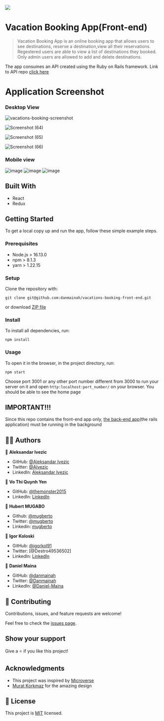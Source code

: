 ![](https://img.shields.io/badge/microverse-blueviolet)

# Vacation Booking App(Front-end)

> Vacation Booking App is an online booking  app that allows users to see  destinations, reserve a destination,view  all their reservations. Regestered users are able to view a list of destinations they booked. Only admin users are allowed to add and delete destinations.

The app consumes an API created using the Ruby on Rails framework. Link to API repo  [click here](https://github.com/mugberto/vacations-booking-back-end)

# Application Screenshot

### Desktop View

![vacations-booking-screenshot](https://user-images.githubusercontent.com/14215157/143226630-4772855a-9640-4aaf-a595-11be928e8e5a.png)

![Screenshot (64)](https://user-images.githubusercontent.com/61408860/143414289-0f6d6b55-b7de-4b69-8036-5f233382bd5e.png)

![Screenshot (65)](https://user-images.githubusercontent.com/61408860/143414355-f28c5cfd-ab84-451c-9be5-90eefd601d9e.png)

![Screenshot (66)](https://user-images.githubusercontent.com/61408860/143414410-983bcb2c-03c2-4cbd-8f40-62afb4f6bb91.png)

### Mobile view

![image](https://user-images.githubusercontent.com/63932912/143423110-82bf4566-9ab4-486f-b006-c4dc4c45eaf9.png)
![image](https://user-images.githubusercontent.com/63932912/143423214-7d36d63b-44d4-4cf2-8ee6-18d6015b20e7.png)
![image](https://user-images.githubusercontent.com/63932912/143424636-11a970bf-ab18-4922-a76c-385184641323.png)






## Built With

- React
- Redux


## Getting Started

To get a local copy up and run the app, follow these simple example steps.

### Prerequisites

- Node.js > 16.13.0
- npm > 8.1.3
- yarn > 1.22.15

### Setup

Clone the repository with:

```
git clone git@github.com:danmainah/vacations-booking-front-end.git
```
or download [ZIP file](https://github.com/danmainah/vacations-booking-front-end/archive/refs/heads/dev.zip)

### Install
To install all dependencies, run:
```
npm install
```

### Usage
To open it in the browser, in the project directory, run:

 ```
 npm start
 ```
 Choose port 3001 or any other port number different from 3000 to run your server on it
 and open `http:localhost:port_number/` on your browser.
 You should be able to see the home page
 

## IMPORTANT!!!
Since this repo contains the front-end app only, [the back-end app]()(the rails application) must be running in the background

## 👤👤 Authors

👤 **Aleksandar Ivezic**

  - GitHub: [@Aleksandar Ivezic](https://github.com/ShinobiWarior)
  - Twitter: [@AIvezic](https://twitter.com/AIvezic)
  - LinkedIn: [Aleksandar Ivezic](https://www.linkedin.com/in/aleksandar-ivezic/)

👤 **Vo Thi Quynh Yen**

  - GitHub: [@themonster2015](https://github.com/themonster2015)
  - LinkedIn: [LinkedIn](https://www.linkedin.com/in/jen-vo-89bbb74b/)


👤 **Hubert MUGABO**

  -  Github: [@mugberto](https://github.com/mugberto)
  -  Twitter: [@mugberto](https://twitter.com/mugberto)
  -  Linkedin: [mugberto](https://www.linkedin.com/in/hubert-mugabo-23144b6a/)

👤 **Igor Koloski**

  - GitHub: [@igorkol91](https://github.com/igorkol91)
  - Twitter: [@Destro49536502]
  - LinkedIn: [LinkedIn](https://linkedin.com/in/linkedinhandle)

👤 **Daniel Maina**

  - GitHub: [@danmainah](https://github.com/danmainah)
  - Twitter: [@Danmainah](https://twitter.com/dan_mainah)
  - LinkedIn: [@Daniel-Maina](www.linkedin.com/in/daniel-maina-315a38191)

## 🤝 Contributing

Contributions, issues, and feature requests are welcome!

Feel free to check the [issues page](https://github.com/danmainah/vacations-booking-front-end/issues).

## Show your support

Give a ⭐️ if you like this project!

## Acknowledgments

- This project was inspired by [Microverse](https://www.microverse.org/?grsf=w9rx3c)
- [Murat Korkmaz](https://www.behance.net/muratk) for the amazing design

## 📝 License

This project is [MIT](https://github.com/ShinobiWarior/hello-react-front-end/blob/setup/LICENSE) licensed.
